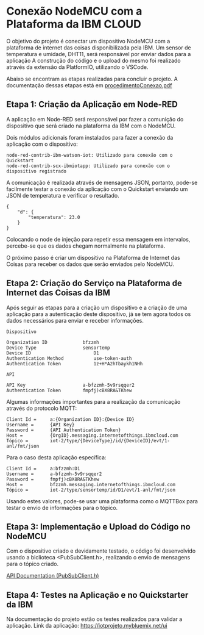 # Conexão NodeMCU com a Plataforma da IBM CLOUD

O objetivo do projeto é conectar um dispositivo NodeMCU com a plataforma de internet das coisas disponibilizada pela IBM. Um sensor de temperatura e umidade, DHT11, será responsável por enviar dados para a aplicação A construção do código e o upload do mesmo foi realizado através da extensão da PlatformIO, utilizando o VSCode. 

Abaixo se encontram as etapas realizadas para concluir o projeto. A documentação dessas etapas está em [procedimentoConexao.pdf](/procedimentoConexao.pdf)


## Etapa 1: Criação da Aplicação em Node-RED

A aplicação em Node-RED será responsável por fazer a comunição do dispositivo que será criado na plataforma da IBM com o NodeMCU.

Dois módulos adicionais foram instalados para fazer a conexão da aplicação com o dispositivo:

    node-red-contrib-ibm-watson-iot: Utilizado para conexão com o Quickstart
    node-red-contrib-scx-ibmiotapp: Utilizado para conexão com o dispositivo registrado

A comunicação é realizada através de mensagens JSON, portanto, pode-se facilmente testar a conexão da aplicação com o Quickstart enviando um JSON de temperatura e verificar o resultado.

    {
        "d": {
            "temperatura": 23.0
        }
    }

Colocando o node de injeção para repetir essa mensagem em intervalos, percebe-se que os dados chegam normalmente na plataforma.

O próximo passo é criar um dispositivo na Plataforma de Internet das Coisas para receber os dados que serão enviados pelo NodeMCU.
## Etapa 2: Criação do Serviço na Plataforma de Internet das Coisas da IBM

Após seguir as etapas para a criação um dispositivo e a criação de uma aplicação para a autenticação deste dispositivo, já se tem agora todos os dados necessários para enviar e receber informações.

    Dispositivo

    Organization ID		        bfzzmh
    Device Type	            	sensortemp
    Device ID                       D1
    Authentication Method	        use-token-auth
    Authentication Token	        1z+H*A2hTbaykh1NHh

    API

    API Key		            	a-bfzzmh-5v9rsqqer2
    Authentication Token    	fmpfj)cBX8RA&TKhew

Algumas informações importantes para a realização da comunicação através do protocolo MQTT:

    Client Id =     a:{Organization ID}:{Device ID}
    Username =      {API Key}
    Password =      {API Authentication Token}
    Host =          {OrgID}.messaging.internetofthings.ibmcloud.com
    Tópico =        iot-2/type/{DeviceType}/id/{DeviceID}/evt/1-anl/fmt/json


Para o caso desta aplicação específica:

    Client Id =     a:bfzzmh:D1
    Username =      a-bfzzmh-5v9rsqqer2
    Password =      fmpfj)cBX8RA&TKhew
    Host =          bfzzmh.messaging.internetofthings.ibmcloud.com
    Tópico =        iot-2/type/sensortemp/id/D1/evt/1-anl/fmt/json

Usando estes valores, pode-se usar uma plataforma como o MQTTBox para testar o envio de informações para o tópico.
## Etapa 3: Implementação e Upload do Código no NodeMCU

Com o dispositivo criado e devidamente testado, o código foi desenvolvido usando a biclioteca <PubSubClient.h>, realizando o envio de mensagens para o tópico criado.

[API Documentation (PubSubClient.h)](https://pubsubclient.knolleary.net/api "PubSubClient's API")

## Etapa 4: Testes na Aplicação e no Quickstarter da IBM

Na documentação do projeto estão os testes realizados para validar a aplicação. Link da aplicação: https://iotprojeto.mybluemix.net/ui
